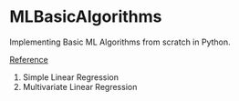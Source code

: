 # MLBasicAlgorithms

Implementing Basic ML Algorithms from scratch in Python. 

[Reference](https://machinelearningmastery.com/)

1. Simple Linear Regression
2. Multivariate Linear Regression
